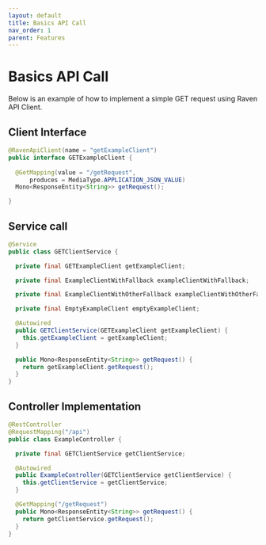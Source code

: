 ```yaml
---
layout: default
title: Basics API Call
nav_order: 1
parent: Features
---
```


# Basics API Call

Below is an example of how to implement a simple GET request using Raven API Client.

## Client Interface

```java
@RavenApiClient(name = "getExampleClient")
public interface GETExampleClient {
  
  @GetMapping(value = "/getRequest",
      produces = MediaType.APPLICATION_JSON_VALUE)
  Mono<ResponseEntity<String>> getRequest();

}
```

## Service call

```java
@Service
public class GETClientService {

  private final GETExampleClient getExampleClient;

  private final ExampleClientWithFallback exampleClientWithFallback;

  private final ExampleClientWithOtherFallback exampleClientWithOtherFallback;

  private final EmptyExampleClient emptyExampleClient;

  @Autowired
  public GETClientService(GETExampleClient getExampleClient) {
    this.getExampleClient = getExampleClient;
  }

  public Mono<ResponseEntity<String>> getRequest() {
    return getExampleClient.getRequest();
  }
}
```

## Controller Implementation

```java
@RestController
@RequestMapping("/api")
public class ExampleController {

  private final GETClientService getClientService;

  @Autowired
  public ExampleController(GETClientService getClientService) {
    this.getClientService = getClientService;
  }

  @GetMapping("/getRequest")
  public Mono<ResponseEntity<String>> getRequest() {
    return getClientService.getRequest();
  }
}
```

